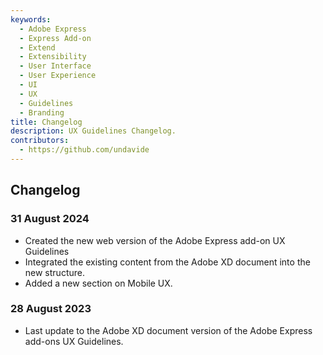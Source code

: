 ```yaml
---
keywords:
  - Adobe Express
  - Express Add-on 
  - Extend
  - Extensibility
  - User Interface
  - User Experience
  - UI
  - UX
  - Guidelines
  - Branding
title: Changelog
description: UX Guidelines Changelog.
contributors:
  - https://github.com/undavide
---
```


## Changelog

### 31 August 2024

- Created the new web version of the Adobe Express add-on UX Guidelines
- Integrated the existing content from the Adobe XD document into the new structure.
- Added a new section on Mobile UX.

### 28 August 2023

- Last update to the Adobe XD document version of the Adobe Express add-ons UX Guidelines.